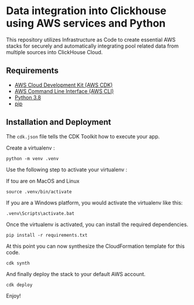 
# Data integration into Clickhouse using AWS services and Python

This repository utilizes Infrastructure as Code to create essential AWS stacks for securely and automatically integrating pool related data from multiple sources into ClickHouse Cloud.

## Requirements

- [AWS Cloud Development Kit (AWS CDK)](https://aws.amazon.com/fr/cdk/)
- [AWS Command Line Interface (AWS CLI)](https://aws.amazon.com/fr/cli/)
- [Python 3.8](https://www.python.org/downloads/release/python-380/)
- [pip](https://pypi.org/project/pip/)

## Installation and Deployment

The `cdk.json` file tells the CDK Toolkit how to execute your app.

Create a virtualenv :

```
python -m venv .venv
```

Use the following step to activate your virtualenv :

If tou are on MacOS and Linux

```
source .venv/bin/activate
```

If you are a Windows platform, you would activate the virtualenv like this:

```
.venv\Scripts\activate.bat
```

Once the virtualenv is activated, you can install the required dependencies.

```
pip install -r requirements.txt
```

At this point you can now synthesize the CloudFormation template for this code.

```
cdk synth
```

And finally deploy the stack to your default AWS account.

```
cdk deploy
```


Enjoy!

